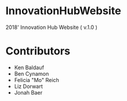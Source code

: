 # InnovationHubWebsite

2018' Innovation Hub Website ( v.1.0 ) 

# Contributors

- Ken Baldauf
- Ben Cynamon
- Felicia "Mo" Reich
- Liz Dorwart
- Jonah Baer
